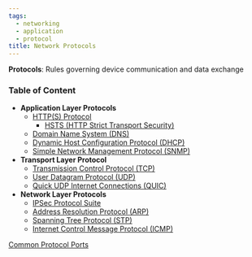 ```yaml
---
tags:
  - networking
  - application
  - protocol
title: Network Protocols
---
```


**Protocols**: Rules governing device communication and data exchange

### Table of Content

* **Application Layer Protocols**
	* [HTTP(S) Protocol](https-protocol.md)
		* [HSTS (HTTP Strict Transport Security)](hsts-protocol.md)
	* [Domain Name System (DNS)](../network-infrastructure/dns-server/domain-name-system-dns.md)
	* [Dynamic Host Configuration Protocol (DHCP)](../network-infrastructure/dhcp.md)
	* [Simple Network Management Protocol (SNMP)](simple-network-management-protocol-snmp.md)
* **Transport Layer Protocol**
	* [Transmission Control Protocol (TCP)](../layer-wise-concepts/transport-layer-concepts/transmission-control-protocol-tcp.md)
	* [User Datagram Protocol (UDP)](../layer-wise-concepts/transport-layer-concepts/user-datagram-protocol-udp.md)
	* [Quick UDP Internet Connections (QUIC)](../layer-wise-concepts/transport-layer-concepts/quick-udp-internet-connections-quic.md)
* **Network Layer Protocols**
	* [IPSec Protocol Suite](ipsec-protocol-suite.md)
	* [Address Resolution Protocol (ARP)](../layer-wise-concepts/data-link-layer-concepts/address-resolution-protocol-arp.md)
	* [Spanning Tree Protocol (STP)](../layer-wise-concepts/data-link-layer-concepts/spanning-tree-protocol-stp.md)
	* [Internet Control Message Protocol (ICMP)](../layer-wise-concepts/network-layer-concepts/internet-control-message-protocol-icmp.md)

[Common Protocol Ports](../layer-wise-concepts/transport-layer-concepts/network-ports.md#Common%20Protocols%20Ports)
